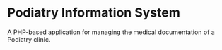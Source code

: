 Podiatry Information System
===========================

A PHP-based application for managing the medical documentation of a Podiatry clinic.
